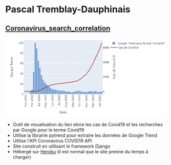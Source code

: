 # Pascal Tremblay-Dauphinais
## [Coronavirus_search_correlation](https://github.com/PascalTremblayDauphinais/Coronavirus_search_correlation)
![graphexemple](images/corosearchcorex.JPG)
- Outil de visualisation du lien etnre les cas de Covid19 et les recherches par Google pour le terme Covid19
- Utilise la librairie pytrend pour extraire les données de Google Trend
- Utilise l'API Coronavirus COVID19 API
- Site construit en utilisant le framework Django
- Hébergé sur [Heroku](https://coronavirus-search-correlation.herokuapp.com/) (il est normal que le site prenne du temps à charger)

